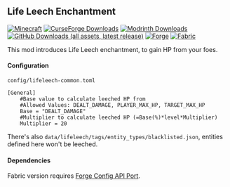 ## Life Leech Enchantment
[![Minecraft](https://img.shields.io/badge/1.19.3~1.20.2-white?style=for-the-badge&logo=data%3Aimage%2Fpng%3Bbase64%2CiVBORw0KGgoAAAANSUhEUgAAABAAAAAQCAYAAAAf8%2F9hAAAAAXNSR0IArs4c6QAAAARnQU1BAACxjwv8YQUAAAAJcEhZcwAADsMAAA7DAcdvqGQAAAAZdEVYdFNvZnR3YXJlAHBhaW50Lm5ldCA0LjAuMjCGJ1kDAAACoElEQVQ4T22SeU8aURTF%2FULGtNRWWVQY9lXABWldIDPIMgVbNgEVtaa0damiqGBdipXaJcY2ofEf4ycbTt97pVAabzK5b27u%2BZ377kwXgK77QthRy7OfXbeJM%2BttqKSXN8sdwbT%2FA0L7elmsYqrPHZmROLPh5YkV4oEBwaKuHj%2ByyJptLDoAhbq3O1V1XCVObY3FL24mfn5oRPrcwSCRfQOyNWcjVjZdCbtcdwcgXrXUspdOKbDN%2FXE9tiBJMhXHT60gUIT2dMhcDLMc3NVKQklz0QIkf5qlyEcO6Qs7yPhMJB4amDMFimQSmqNlE8SKAZFzDfxHfVILIIZ10sJ3OwIbcqSuiOjchkzNCboHev9o2YhgiUP8mxnLN24I6%2F3ghYdtQG5iUMpFBuCP9iKwLsfiLyeCp2rMnZgwX3NArGoxW1Ridl%2BBzLEVKa8KSxOqNmDdz0kFnxaLHhWEgAyZigWhHXL%2BpEDy2ozsDxv8vAzTnh7w5kcghqCaFmCT10of4iPIT2mRdPUh4HoCcVwBH%2F8Ac2kzUkEV5r3EfVSOvbAJa5NDyI0r2oDtWb1EClh%2BOoC3Pg7v%2FBw7p939yI4rsRW2Y3lKh01eh7WpIRyKZqzyjjYgPdIvlaMWRqYuG7wWryYHsRM0sFolZiPvQ3jheIwSmSBPdkByG%2FB6Wi3RYiVmRX7GiAPiUCRisii8D%2BjZNKvPBrHCW1GY0bAz6WkDCtOaSyKQFsi4K5NqNiZtehN2Y5uAShETqolhBqJXpfdPuPsuWwAaRdHSkxdc11mPqkGnyY4pyKbpl1GyJ0Pel7yqBoFcF3zqno5f%2Bd8ohYy9Sx7lzQpxo1eirluCDgt%2B%2B00p6uxttrG4F%2FA39sJGZWZMfrcp6O6%2B5kaVzXJHAOj6DeSs8qw5o8oxAAAAAElFTkSuQmCC&labelColor=black)](https://minecraft.net/)
[![CurseForge Downloads](https://img.shields.io/curseforge/dt/1266670?style=for-the-badge&logo=curseforge&label=CurseForge&labelColor=black)](https://www.curseforge.com/minecraft/mc-mods/lifeleech)
[![Modrinth Downloads](https://img.shields.io/modrinth/dt/zu5uGnBs?style=for-the-badge&logo=modrinth&label=Modrinth&labelColor=black)](https://modrinth.com/mod/lifeleech)
[![GitHub Downloads (all assets, latest release)](https://img.shields.io/github/downloads/donmor/lifeleech/latest/total?style=for-the-badge&logo=github&labelColor=black)](https://github.com/donmor/lifeleech/releases/latest)
[![Forge](https://img.shields.io/badge/Forge-orange?style=for-the-badge&logo=data%3Aimage%2Fpng%3Bbase64%2CiVBORw0KGgoAAAANSUhEUgAAABAAAAAQCAMAAAAoLQ9TAAAABGdBTUEAALGPC%2FxhBQAAACBjSFJNAAB6JgAAgIQAAPoAAACA6AAAdTAAAOpgAAA6mAAAF3CculE8AAAA7VBMVEUdLUEcLEAbKz8aKj4sO04zQlQzQVM0QlQ2RFY2RVYlNEgqOUx0fouPl6GNlZ%2BFjpl%2FiJO7wMbe4ePU19vLz9TEyM6dpK2Gjpk9S1weLkJZZXPS1dn%2F%2F%2F%2F4%2Bfni5Ofv8fL%2B%2Fv7o6euDjJc1Q1UfL0MeLUEaKj%2BWnafX2t7j5ef19fb39%2FhyfIgbLEAbK0AvPlA3RVd3gY35%2BfrX2t0rOk0nNkp8hZH4%2BPnp6%2B1kb30oN0q3vMPg4uX3%2BPjl5%2BnY296zub8%2BTF3JzdKTm6ReaXhTX25daXeLk57Hy9A8SlsgMEMrOkwkM0cjMkYgL0P3AqTmAAAAAWJLR0QcnARBBwAAAAd0SU1FB%2BAJFRIdHqqGUp8AAACMSURBVBjTY2AgFzBCAYjNxMzMzMjCysbKys7BycXAwM3Dy8cvICgkLCIqKCYuwcQgKSUtIysnLyOjoKikrKIK1KLGqa6hqSUjo62jqwcxUI9B38DQSMbYhAluB5OpmbmMhaUVI8xOFmsbOVs7ewcTqAiTo5Ozi6ubu4cnTJOXtw%2FQMb7cfgiHIpEEAQAlIg2L5ZmkuQAAACV0RVh0ZGF0ZTpjcmVhdGUAMjAxNi0wOS0yMVQxODoyOTozMCswMjowMOts9rwAAAAldEVYdGRhdGU6bW9kaWZ5ADIwMTYtMDktMjFUMTg6Mjk6MzArMDI6MDCaMU4AAAAAGXRFWHRTb2Z0d2FyZQBBZG9iZSBJbWFnZVJlYWR5ccllPAAAAFd6VFh0UmF3IHByb2ZpbGUgdHlwZSBpcHRjAAB4nOPyDAhxVigoyk%2FLzEnlUgADIwsuYwsTIxNLkxQDEyBEgDTDZAMjs1Qgy9jUyMTMxBzEB8uASKBKLgDqFxF08kI1lQAAAABJRU5ErkJggg%3D%3D&labelColor=black)](https://minecraftforge.net/)
[![Fabric](https://img.shields.io/badge/Fabric-tan?style=for-the-badge&logo=data%3Aimage%2Fpng%3Bbase64%2CiVBORw0KGgoAAAANSUhEUgAAABAAAAAQCAYAAAAf8%2F9hAAAA7klEQVQ4T2NkIAJYmGj9P3HmGiM2pVgFYQpBGkHsxXO6GGJTyhiwGUKUAX0d1QyiIvxYDcFpAMh2kM0gALK9pa6IQV5OAsMQrAaANMNshXkHlyHUNwDZ6a%2FffAQ7AOR%2FZK%2FUNPXBIwTFBciakaMMZtC3b98ZQJo93JwZduzaC1YCNwDdZpitMIMePnoBZsJsh0UpIyyuy4qyGHS1FOAWw2yFeQFkAEgzelqAG5AUF8IgIiKGYgjMVpjNWBMSzAVkG4CcbNENQfY3UXkB5BqYIXw8HBgBRlRmghkyb9EauHpctqNEI7LpsHDBpxGmHgDYMZI7PO3T%2BgAAAABJRU5ErkJggg%3D%3D&labelColor=black)](https://fabricmc.net/)

This mod introduces Life Leech enchantment, to gain HP from your foes.

#### Configuration
`config/lifeleech-common.toml`
```
[General]
	#Base value to calculate leeched HP from
	#Allowed Values: DEALT_DAMAGE, PLAYER_MAX_HP, TARGET_MAX_HP
	Base = "DEALT_DAMAGE"
	#Multiplier to calculate leeched HP (=Base(%)*level*Multiplier)
	Multiplier = 20
```
There's also `data/lifeleech/tags/entity_types/blacklisted.json`, entities defined here won't be leeched.

#### Dependencies
Fabric version requires [Forge Config API Port](https://github.com/Fuzss/forgeconfigapiport).